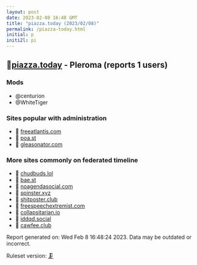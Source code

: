 ```yaml
---
layout: post
date: 2023-02-08 16:48 GMT
title: "piazza.today (2023/02/08)"
permalink: /piazza-today.html
initial: p
initi2l: pi
---
```


## 🐘[piazza.today](https://piazza.today) - Pleroma (reports 1 users)

### Mods
 * @centurion
 * @WhiteTiger

### Sites popular with administration

* 💉 [freeatlantis.com](/freeatlantis-com.html)
* 🧸 [poa.st](/poa-st.html)
* 🧸 [gleasonator.com](/gleasonator-com.html)

### More sites commonly on federated timeline

* 🧸 [chudbuds.lol](/chudbuds-lol.html)
* 🧸 [bae.st](/bae-st.html)
* 💉 [noagendasocial.com](/noagendasocial-com.html)
* 🐘 [spinster.xyz](/spinster-xyz.html)
* 🧸 [shitposter.club](/shitposter-club.html)
* 🐘 [freespeechextremist.com](/freespeechextremist-com.html)
* 🧸 [collapsitarian.io](/collapsitarian-io.html)
* 🧸 [iddqd.social](/iddqd-social.html)
* 🐘 [cawfee.club](/cawfee-club.html)

Report generated on: Wed Feb  8 16:48:24 2023. Data may be outdated or incorrect.

Ruleset version: [🗜](/version-clamp)

